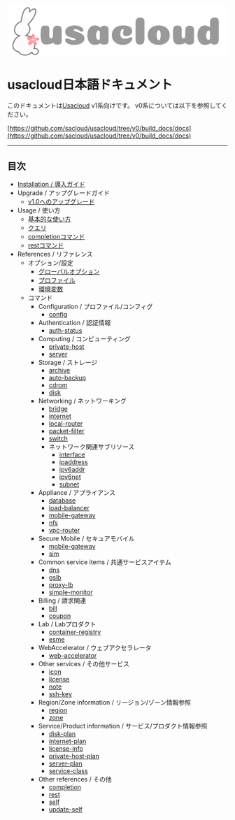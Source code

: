 ![usacloud_logo.png](images/usacloud_logo_h.png)

# usacloud日本語ドキュメント

このドキュメントは[Usacloud](https://github.com/sacloud/usacloud) v1系向けです。
v0系については以下を参照してください。

[https://github.com/sacloud/usacloud/tree/v0/build_docs/docs](https://github.com/sacloud/usacloud/tree/v0/build_docs/docs)

---

## 目次

* [Installation / 導入ガイド](installation/start_guide)
* Upgrade / アップグレードガイド
    - [v1.0へのアップグレード](upgrade/v1_0_0)
* Usage / 使い方
    - [基本的な使い方](guides/basic_usage)
    - [クエリ](guides/query)
    - [completionコマンド](guides/completion)
    - [restコマンド](guides/rest)
* References / リファレンス
    * オプション/設定
        - [グローバルオプション](references/global.md)
        - [プロファイル](references/profile.md)
        - [環境変数](references/env.md)
    * コマンド
        * Configuration / プロファイル/コンフィグ
            - [config](references/config)
        * Authentication / 認証情報
            - [auth-status](references/auth-status)
        * Computing / コンピューティング
            - [private-host](references/private-host)
            - [server](references/server)
        * Storage / ストレージ
            - [archive](references/archive)
            - [auto-backup](references/auto-backup)
            - [cdrom](references/cdrom)
            - [disk](references/disk)
        * Networking / ネットワーキング
            - [bridge](references/bridge)
            - [internet](references/internet)
            - [local-router](references/local-router)
            - [packet-filter](references/packet-filter)
            - [switch](references/switch)
            * ネットワーク関連サブリソース
                - [interface](references/interface)
                - [ipaddress](references/ipaddress)
                - [ipv6addr](references/ipv6addr)
                - [ipv6net](references/ipv6net)
                - [subnet](references/subnet)
        * Appliance / アプライアンス
            - [database](references/database)
            - [load-balancer](references/load-balancer)
            - [mobile-gateway](references/mobile-gateway)
            - [nfs](references/nfs)
            - [vpc-router](references/vpc-router)
        * Secure Mobile / セキュアモバイル
            - [mobile-gateway](references/mobile-gateway)
            - [sim](references/sim)
        * Common service items / 共通サービスアイテム
            - [dns](references/dns)
            - [gslb](references/gslb)
            - [proxy-lb](references/proxy-lb)
            - [simple-monitor](references/simple-monitor)
        * Billing / 請求関連
            - [bill](references/bill)
            - [coupon](references/coupon)
        * Lab / Labプロダクト
            - [container-registry](references/container-registry)
            - [esme](references/esme)
        * WebAccelerator / ウェブアクセラレータ
            - [web-accelerator](references/web-accelerator)
        * Other services / その他サービス
            - [icon](references/icon)
            - [license](references/license)
            - [note](references/note)
            - [ssh-key](references/ssh-key)
         * Region/Zone information / リージョン/ゾーン情報参照
            - [region](references/region)
            - [zone](references/zone)
        * Service/Product information / サービス/プロダクト情報参照
            - [disk-plan](references/disk-plan)
            - [internet-plan](references/internet-plan)
            - [license-info](references/license-info)
            - [private-host-plan](references/private-host-plan)
            - [server-plan](references/server-plan)
            - [service-class](references/service-class)
        * Other references / その他
            - [completion](references/completion)
            - [rest](references/rest)
            - [self](references/self)
            - [update-self](references/update-self)
